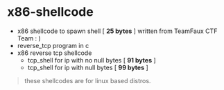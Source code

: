 # x86-shellcode
* x86 shellcode to spawn shell [ **25 bytes** ] written from TeamFaux CTF Team : )
* reverse_tcp program in c
* x86 reverse tcp shellcode   
  * tcp_shell for ip with no null bytes [ **91 bytes** ]
  * tcp_shell for ip with null bytes    [ **99 bytes** ]
> these shellcodes are for linux based distros.
